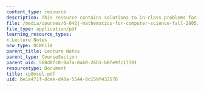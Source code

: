 ```yaml
---
content_type: resource
description: This resource contains solutions to in-class problems for week 8, monday.
file: /media/courses/6-042j-mathematics-for-computer-science-fall-2005/be1a471fdceed48a55448c159f432578_cp8msol.pdf
file_type: application/pdf
learning_resource_types:
- Lecture Notes
ocw_type: OCWFile
parent_title: Lecture Notes
parent_type: CourseSection
parent_uid: 560d0fc0-0a7a-0ab0-26b1-b8fe9fc17391
resourcetype: Document
title: cp8msol.pdf
uid: be1a471f-dcee-d48a-5544-8c159f432578
---
```

